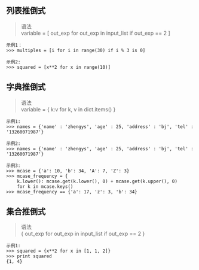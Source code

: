 ## 列表推倒式
> 语法  
> variable = [ out_exp for out_exp in input_list if out_exp == 2 ]

```
示例1：
>>> multiples = [i for i in range(30) if i % 3 is 0]

示例2:
>>> squared = [x**2 for x in range(10)]
```

## 字典推倒式
> 语法  
> variable = { k:v for k, v in dict.items() }

```
示例1:
>>> names = {'name' : 'zhengys', 'age' : 25, 'address' : 'bj', 'tel' : '13260071987'}

示例2:
>>> names = {'name' : 'zhengys', 'age' : 25, 'address' : 'bj', 'tel' : '13260071987'}

示例3:
>>> mcase = {'a': 10, 'b': 34, 'A': 7, 'Z': 3}
>>> mcase_frequency = {
	k.lower(): mcase.get(k.lower(), 0) + mcase.get(k.upper(), 0)
	for k in mcase.keys()
>>> mcase_frequency == {'a': 17, 'z': 3, 'b': 34} 
```


## 集合推倒式
> 语法  
> { out_exp for out_exp in input_list if out_exp == 2 }

```
示例1:
>>> squared = {x**2 for x in [1, 1, 2]}
>>> print squared
{1, 4}
```

